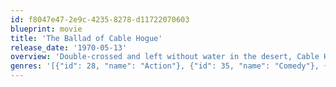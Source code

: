 ```yaml
---
id: f8047e47-2e9c-4235-8278-d11722070603
blueprint: movie
title: 'The Ballad of Cable Hogue'
release_date: '1970-05-13'
overview: 'Double-crossed and left without water in the desert, Cable Hogue is saved when he finds a spring. It is in just the right spot for a much needed rest stop on the local stagecoach line, and Hogue uses this to his advantage. He builds a house and makes money off the stagecoach passengers. Hildy, a prostitute from the nearest town, moves in with him. Hogue has everything going his way until the advent of the automobile ends the era of the stagecoach.'
genres: '[{"id": 28, "name": "Action"}, {"id": 35, "name": "Comedy"}, {"id": 37, "name": "Western"}]'
---
```

